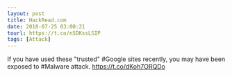 ```yaml
---
layout: post
title: HackRead.com
date: 2018-07-25 03:00:21
tourl: https://t.co/n5DKssLSIP
tags: [Attack]
---
```

If you have used these "trusted" #Google sites recently, you may have been exposed to #Malware attack.
https://t.co/dKoh7ORQDo